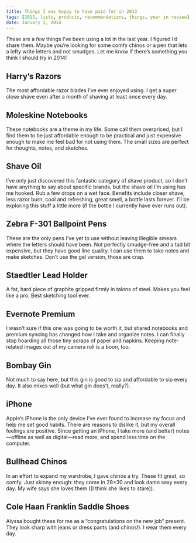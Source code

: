 ```yaml
---
title: Things I was happy to have paid for in 2013
tags: [2013, lists, products, recommendations, things, year in review]
date: January 1, 2014
---
```


These are a few things I’ve been using a lot in the last year. I figured I’d share them. Maybe you’re looking for some comfy chinos or a pen that lets a lefty write letters and not smudges. Let me know if there’s something you think I should try in 2014!

## Harry’s Razors
The most affordable razor blades I’ve ever enjoyed using. I get a super close shave even after a month of shaving at least once every day.

## Moleskine Notebooks
These notebooks are a theme in my life. Some call them overpriced, but I find them to be just affordable enough to be practical and just expensive enough to make me feel bad for not using them. The small sizes are perfect for thoughts, notes, and sketches.

## Shave Oil
I’ve only just discovered this fantastic category of shave product, so I don’t have anything to say about specific brands, but the shave oil I’m using has me hooked. Rub a few drops on a wet face. Benefits include closer shave, less razor burn, cool and refreshing, great smell, a bottle lasts forever. I’ll be exploring this stuff a little more (if the bottle I currently have ever runs out).

## Zebra F-301 Ballpoint Pens
These are the only pens I’ve yet to use without leaving illegible smears where the letters should have been. Not perfectly smudge-free and a tad bit expensive, but they have good line quality. I can use them to take notes and make sketches. Don’t use the gel version, those are crap.

## Staedtler Lead Holder
A fat, hard piece of graphite gripped firmly in talons of steel.  Makes you feel like a pro. Best sketching tool ever.

## Evernote Premium
I wasn’t sure if this one was going to be worth it, but shared notebooks and premium syncing has changed how I take and organize notes. I can finally stop hoarding all those tiny scraps of paper and napkins. Keeping note-related images out of my camera roll is a boon, too.

## Bombay Gin
Not much to say here, but this gin is good to sip and affordable to sip every day. It also mixes well (but what gin does’t, really?).

## iPhone
Apple’s iPhone is the only device I’ve ever found to increase my focus and help me set good habits. There are reasons to dislike it, but my overall feelings are positive. Since getting an iPhone, I take more (and better) notes—offline as well as digital—read more, and spend less time on the computer.

## Bullhead Chinos
In an effort to expand my wardrobe, I gave chinos a try. These fit great, so comfy. Just skinny enough: they come in 28×30 and look damn sexy every day. My wife says she loves them ((I think she likes to stare)).

## Cole Haan Franklin Saddle Shoes
Alyssa bought these for me as a “congratulations on the new job” present. They look sharp with jeans or dress pants (and chinos!). I wear them every day.
